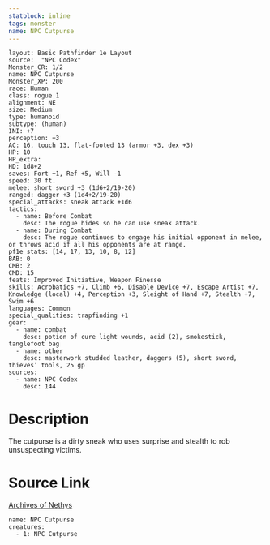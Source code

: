 ```yaml
---
statblock: inline
tags: monster
name: NPC Cutpurse
---
```

```statblock
layout: Basic Pathfinder 1e Layout
source:  "NPC Codex"
Monster_CR: 1/2
name: NPC Cutpurse
Monster_XP: 200
race: Human
class: rogue 1
alignment: NE
size: Medium
type: humanoid
subtype: (human)
INI: +7
perception: +3
AC: 16, touch 13, flat-footed 13 (armor +3, dex +3)
HP: 10
HP_extra: 
HD: 1d8+2
saves: Fort +1, Ref +5, Will -1
speed: 30 ft.
melee: short sword +3 (1d6+2/19-20)
ranged: dagger +3 (1d4+2/19-20)
special_attacks: sneak attack +1d6
tactics:
  - name: Before Combat
    desc: The rogue hides so he can use sneak attack.
  - name: During Combat
    desc: The rogue continues to engage his initial opponent in melee, or throws acid if all his opponents are at range.
pf1e_stats: [14, 17, 13, 10, 8, 12]
BAB: 0
CMB: 2
CMD: 15
feats: Improved Initiative, Weapon Finesse
skills: Acrobatics +7, Climb +6, Disable Device +7, Escape Artist +7, Knowledge (local) +4, Perception +3, Sleight of Hand +7, Stealth +7, Swim +6
languages: Common
special_qualities: trapfinding +1
gear:
  - name: combat
    desc: potion of cure light wounds, acid (2), smokestick, tanglefoot bag
  - name: other
    desc: masterwork studded leather, daggers (5), short sword, thieves’ tools, 25 gp
sources:
  - name: NPC Codex
    desc: 144
```
# Description
The cutpurse is a dirty sneak who uses surprise and stealth to rob unsuspecting victims.
# Source Link
[Archives of Nethys](https://aonprd.com/NPCDisplay.aspx?ItemName=Cutpurse)
```encounter-table
name: NPC Cutpurse
creatures:
  - 1: NPC Cutpurse
```
